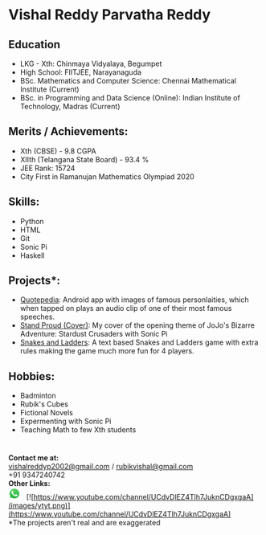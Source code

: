 # Vishal Reddy Parvatha Reddy
## Education
* LKG - Xth: Chinmaya Vidyalaya, Begumpet
* High School: FIITJEE, Narayanaguda 
* BSc. Mathematics and Computer Science: Chennai Mathematical Institute (Current)
* BSc. in Programming and Data Science (Online): Indian Institute of Technology, Madras (Current)

## Merits / Achievements:
* Xth (CBSE) - 9.8 CGPA
* XIIth (Telangana State Board) - 93.4 %
* JEE Rank: 15724
* City First in Ramanujan Mathematics Olympiad 2020

## Skills:
* Python
* HTML
* Git
* Sonic Pi
* Haskell

## Projects*:                                                       
* [Quotepedia](https://en.wikipedia.org/wiki/List_of_speeches): Android app with images of famous personlaities, which when tapped on plays an audio clip of one of their most famous speeches.
* [Stand Proud (Cover)](https://www.google.com/url?sa=t&rct=j&q=&esrc=s&source=web&cd=&cad=rja&uact=8&ved=2ahUKEwjS47e3y-_0AhXqT2wGHRBUA2oQyCl6BAgHEAM&url=https%3A%2F%2Fwww.youtube.com%2Fwatch%3Fv%3Dit4koqzOwb0&usg=AOvVaw2CsyYYGIS980EsctDs6ZoV): My cover of the opening theme of JoJo's Bizarre Adventure: Stardust Crusaders with Sonic Pi
* [Snakes and Ladders](https://en.wikipedia.org/wiki/Snakes_and_ladders): A text based Snakes and Ladders game with extra rules making the game much more fun for 4 players.

## Hobbies:
* Badminton
* Rubik's Cubes
* Fictional Novels
* Expermenting with Sonic Pi
* Teaching Math to few Xth students 

#
**Contact me at:**    
vishalreddyp2002@gmail.com / rubikvishal@gmail.com   
+91 9347240742  
**Other Links:**    
[![](images/sapp.png)](wa.me/919347240742)&nbsp;&nbsp;&nbsp;[![https://www.youtube.com/channel/UCdvDlEZ4Tlh7JuknCDgxgaA](images/ytyt.png)](https://www.youtube.com/channel/UCdvDlEZ4Tlh7JuknCDgxgaA)  
*The projects aren't real and are exaggerated
